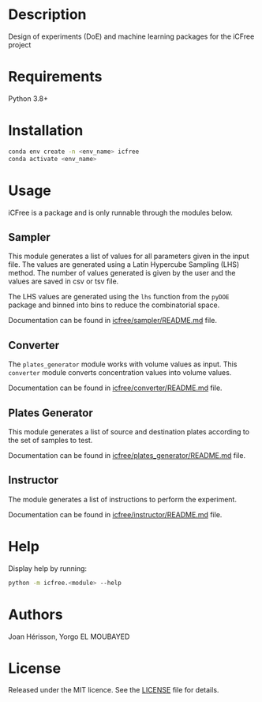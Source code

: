 
# Description

Design of experiments (DoE) and machine learning packages for the iCFree project

# Requirements

Python 3.8+

# Installation

~~~bash
conda env create -n <env_name> icfree
conda activate <env_name>
~~~

# Usage
iCFree is a package and is only runnable through the modules below.

## Sampler
This module generates a list of values for all parameters given in the input file. The values are generated using a Latin Hypercube Sampling (LHS) method. The number of values generated is given by the user and the values are saved in csv or tsv file.

The LHS values are generated using the `lhs` function from the `pyDOE` package and binned into bins to reduce the combinatorial space.

Documentation can be found in [icfree/sampler/README.md](icfree/sampler/README.md) file.

## Converter
The `plates_generator` module works with volume values as input. This `converter` module converts concentration values into volume values.

Documentation can be found in [icfree/converter/README.md](icfree/converter/README.md) file.


## Plates Generator
This module generates a list of source and destination plates according to the set of samples to test.

Documentation can be found in [icfree/plates_generator/README.md](icfree/plates_generator/README.md) file.

## Instructor
The module generates a list of instructions to perform the experiment.

Documentation can be found in [icfree/instructor/README.md](icfree/instructor/README.md) file.

# Help
Display help by running:
~~~bash
python -m icfree.<module> --help
~~~

# Authors
Joan Hérisson, Yorgo EL MOUBAYED

# License
Released under the MIT licence. See the [LICENSE](https://github.com/brsynth/icfree-ml/blob/main/LICENSE.md) file for details.
